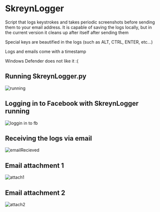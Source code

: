 # SkreynLogger

Script that logs keystrokes and takes periodic screenshots before sending them to your email address. It is capable of saving the logs locally, but in the current version it cleans up after itself after sending them

Special keys are beautified in the logs (such as ALT, CTRL, ENTER, etc...)

Logs and emails come with a timestamp

Windows Defender does not like it :(


## Running SkreynLogger.py
![running](https://user-images.githubusercontent.com/38294180/211581391-38c45ab9-4922-41f9-896b-edeba1b9e541.png)


## Logging in to Facebook with SkreynLogger running
![loggin in to fb](https://user-images.githubusercontent.com/38294180/211581523-3f391775-ef23-43b9-9b60-f5606bd3c67b.png)


## Receiving the logs via email 
![emailRecieved](https://user-images.githubusercontent.com/38294180/211581609-67287dd5-9c76-4561-9d17-9fbb36aca2dc.png)


## Email attachment 1
![attach1](https://user-images.githubusercontent.com/38294180/211581691-de1e17cb-e7c6-424f-a9c9-feb7f6536b5b.png)


## Email attachment 2
![attach2](https://user-images.githubusercontent.com/38294180/211581706-46e188ed-101b-4a10-9d81-22505e3ab911.png)
